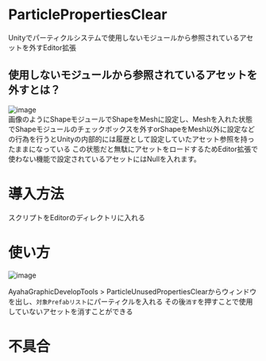 # ParticlePropertiesClear
Unityでパーティクルシステムで使用しないモジュールから参照されているアセットを外すEditor拡張

## 使用しないモジュールから参照されているアセットを外すとは？
![image](https://github.com/user-attachments/assets/97af7c16-d9c3-4052-bf31-673164d2808e)<br>
画像のようにShapeモジュールでShapeをMeshに設定し、Meshを入れた状態でShapeモジュールのチェックボックスを外すorShapeをMesh以外に設定などの行為を行うとUnityの内部的には履歴として設定していたアセット参照を持ったままになっている
この状態だと無駄にアセットをロードするためEditor拡張で使わない機能で設定されているアセットにはNullを入れます。

# 導入方法
スクリプトをEditorのディレクトリに入れる

# 使い方
![image](https://github.com/user-attachments/assets/db84100d-1521-4826-8727-5fc0426bd737)<br>

AyahaGraphicDevelopTools > ParticleUnusedPropertiesClearからウィンドウを出し、`対象Prefabリスト`にパーティクルを入れる
その後`消す`を押すことで使用していないアセットを消すことができる

# 不具合

